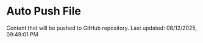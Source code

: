 # Auto Push File

Content that will be pushed to GitHub repository.
Last updated: 08/12/2025, 09:49:01 PM